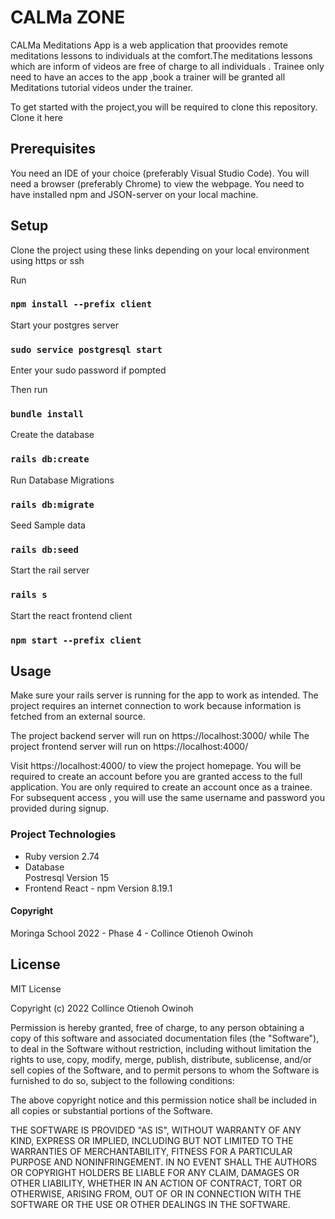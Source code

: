 # CALMa ZONE
CALMa Meditations App  is a web application that proovides remote meditations lessons  to individuals at the comfort.The meditations lessons which are inform of videos are free of charge to all individuals . Trainee only need to  have an acces to the app ,book a trainer will be granted  all Meditations tutorial videos under the trainer.

To get started with the project,you will be required to clone this repository.
Clone it here 


## Prerequisites
You need an IDE of your choice (preferably Visual Studio Code). You will need a browser (preferably Chrome) to view the webpage. You need to have installed npm and JSON-server on your local machine.

## Setup
Clone the project using these links depending on your local environment using https or ssh

Run 
### ```npm install --prefix client```

Start your postgres server 

### ```sudo service postgresql start```
Enter your sudo password if pompted

Then  run
### ```bundle install```

Create the database
### ```rails db:create  ```

Run Database Migrations
### ```rails db:migrate ```

Seed Sample data
### ```rails db:seed```

Start the rail server 
### ```rails s```

Start the react frontend  client 
### ```npm start --prefix client```


 ## Usage
Make sure your rails server is running for the app to work as intended.
The project requires an internet connection to work because information is fetched from an external source.

 

The project backend server  will run on https://localhost:3000/  while 
The project frontend server  will run on https://localhost:4000/

Visit https://localhost:4000/ to view the project homepage.
You will be required to create an account before you are granted access to the full application. You are only required to create an account once as a trainee. For subsequent access , you will use the same username and password you provided during signup.

### Project Technologies

* Ruby version
2.74
* Database  
Postresql Version 15 
* Frontend 
React -  npm Version 8.19.1

#### Copyright
Moringa School 2022 - Phase 4 - Collince Otienoh Owinoh


## License
MIT License

Copyright (c) 2022 Collince Otienoh Owinoh

Permission is hereby granted, free of charge, to any person obtaining a copy of this software and associated documentation files (the "Software"), to deal in the Software without restriction, including without limitation the rights to use, copy, modify, merge, publish, distribute, sublicense, and/or sell copies of the Software, and to permit persons to whom the Software is furnished to do so, subject to the following conditions:

The above copyright notice and this permission notice shall be included in all copies or substantial portions of the Software.

THE SOFTWARE IS PROVIDED "AS IS", WITHOUT WARRANTY OF ANY KIND, EXPRESS OR IMPLIED, INCLUDING BUT NOT LIMITED TO THE WARRANTIES OF MERCHANTABILITY, FITNESS FOR A PARTICULAR PURPOSE AND NONINFRINGEMENT. IN NO EVENT SHALL THE AUTHORS OR COPYRIGHT HOLDERS BE LIABLE FOR ANY CLAIM, DAMAGES OR OTHER LIABILITY, WHETHER IN AN ACTION OF CONTRACT, TORT OR OTHERWISE, ARISING FROM, OUT OF OR IN CONNECTION WITH THE SOFTWARE OR THE USE OR OTHER DEALINGS IN THE SOFTWARE.

